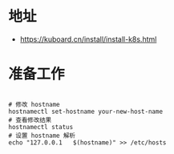 # 地址
- https://kuboard.cn/install/install-k8s.html
# 准备工作
```shell script

# 修改 hostname
hostnamectl set-hostname your-new-host-name
# 查看修改结果
hostnamectl status
# 设置 hostname 解析
echo "127.0.0.1   $(hostname)" >> /etc/hosts

```
